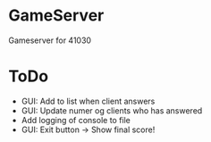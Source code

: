 GameServer
==========

Gameserver for 41030


ToDo
==========
* GUI: Add to list when client answers
* GUI: Update numer og clients who has answered
* Add logging of console to file
* GUI: Exit button -> Show final score! 
